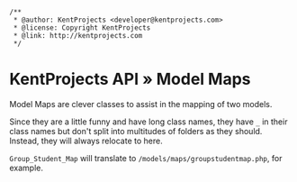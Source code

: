 ```
/**
 * @author: KentProjects <developer@kentprojects.com>
 * @license: Copyright KentProjects
 * @link: http://kentprojects.com
 */
```

# KentProjects API &raquo; Model Maps

Model Maps are clever classes to assist in the mapping of two models.

Since they are a little funny and have long class names, they have `_` in their class names but don't split into
multitudes of folders as they should. Instead, they will always relocate to here.

`Group_Student_Map` will translate to `/models/maps/groupstudentmap.php`, for example.